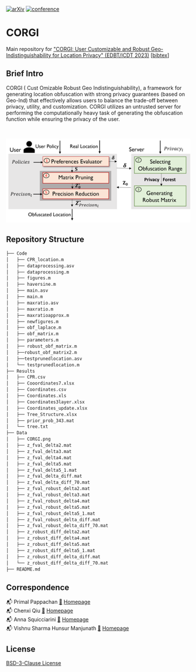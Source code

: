 [![arXiv](https://img.shields.io/badge/arXiv-2206.08396-b31b1b.svg)](https://arxiv.org/abs/2206.08396) [![conference](https://img.shields.io/badge/EDBT/ICDT--2023-Review-Review)](https://www.edbt.org/)

# CORGI #

Main repository for ["CORGI: User Customizable and Robust Geo-Indistinguishability for Location Privacy" (EDBT/ICDT 2023)](https://arxiv.org/abs/2206.08396?context=cs) 
 [[bibtex](#citation)]
## Brief Intro ##
CORGI ( Cust Omizable Robust Geo Indistinguishability), a framework for generating location obfuscation with strong privacy guarantees (based on Geo-Ind) that effectively allows users to balance the trade-off between privacy, utility, and customization. CORGI utilizes an untrusted server for performing the computationally heavy task of generating the obfuscation function while ensuring the privacy of the user.

<br />

![](Results/CORGI.png)

## Repository Structure ##

```bash
├── Code
│   ├── CPR_location.m
│   ├── dataprocessing.asv
│   ├── dataprocessing.m
│   ├── figures.m
│   ├── haversine.m
│   ├── main.asv
│   ├── main.m
│   ├── maxratio.asv
│   ├── maxratio.m
│   ├── maxratioapprox.m
│   ├── newfigures.m
│   ├── obf_laplace.m
│   ├── obf_matrix.m
│   ├── parameters.m
│   ├── robust_obf_matrix.m
│   ├──robust_obf_matrix2.m
│   ├──testprunedlocation.asv
│   └── testprunedlocation.m
├── Results
│   ├── CPR.csv
│   ├── Cooordinates7.xlsx
│   ├── Coordinates.csv
│   ├── Coordinates.xls
│   ├── Coordinates3layer.xlsx
│   ├── Coordinates_update.xlsx
│   ├── Tree_Structure.xlsx
│   ├── prior_prob_343.mat
│   └── tree.txt
├── Data
│   ├── CORGI.png
│   ├── z_fval_delta2.mat
│   ├── z_fval_delta3.mat
│   ├── z_fval_delta4.mat
│   ├── z_fval_delta5.mat
│   ├── z_fval_delta5_1.mat
│   ├── z_fval_delta_diff.mat
│   ├── z_fval_delta_diff_70.mat
│   ├── z_fval_robust_delta2.mat
│   ├── z_fval_robust_delta3.mat
│   ├── z_fval_robust_delta4.mat
│   ├── z_fval_robust_delta5.mat
│   ├── z_fval_robust_delta5_1.mat
│   ├── z_fval_robust_delta_diff.mat
│   ├── z_fval_robust_delta_diff_70.mat
│   ├── z_robust_diff_delta2.mat
│   ├── z_robust_diff_delta4.mat
│   ├── z_robust_diff_delta5.mat
│   ├── z_robust_diff_delta5_1.mat
│   ├── z_robust_diff_delta_diff.mat
│   └── z_robust_diff_delta_diff_70.mat
├── README.md
```

## Correspondence ##

📬 Primal Pappachan [📜](mailto:primal@psu.edu) [Homepage](https://primalpappachan.com/)<br />
📬 Chenxi Qiu [📜](mailto:chenxi.qiu@unt.edu) [Homepage](https://computerscience.engineering.unt.edu/people/faculty/chenxi-qiu)<br />
📬 Anna Squicciarini [📜](mailto:acs20@psu.edu) [Homepage](https://faculty.ist.psu.edu/acs20/)<br />
📬 Vishnu Sharma Hunsur Manjunath [📜](mailto:vxh5104@psu.edu) [Homepage](mailto:vxh5104@psu.edu)<br />

## License

[BSD-3-Clause License](https://choosealicense.com/licenses/bsd-3-clause/)

